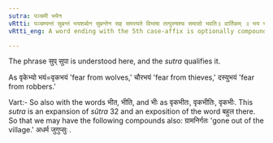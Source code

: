 ```yaml
---
sutra: पञ्चमी भयेन
vRtti: पञ्चम्यन्तं सुबन्तं भयशब्देन सुबन्तेन सह समस्यते विभाषा तत्पुरुषश्च समासो भवति॥ वार्तिकम् ॥ भय भीत भीति भीभिरिति वक्तव्यम् ॥
vRtti_eng: A word ending with the 5th case-affix is optionally compounded with the word _bhaya_ \"fear,\" and the compound is _Tat-purusa_.

---
```

The phrase सुप् सुपा is understood here, and the _sutra_ qualifies it.

 As वृकेभ्यो भयं=वृकभयं 'fear from wolves,'  चौरभयं 'fear from thieves,' दस्युभयं 'fear from robbers.'

Vart:- So also with the words भीत, भीति, and भीः as वृकभीतः, वृकभीतिः, वृकभीः.
This _sutra_ is an expansion of _sûtra_ 32 and an exposition of the word बहुल there. So that we may have the following compounds also: ग्रामनिर्गतः 'gone out of the village.' अधर्म जुगुप्सुः .